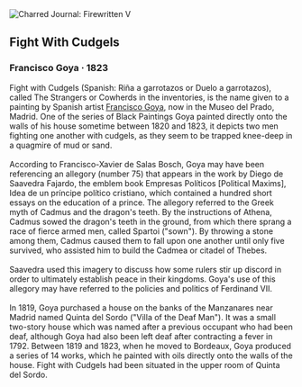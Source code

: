 <div class="artwork-of-the-day">
  <div class="container">
    <div class="img-wrapper">
      <img
        src="https://uploads0.wikiart.org/images/francisco-goya/fight-with-cudgels-1823.jpg!Large.jpg"
        alt="Charred Journal: Firewritten V" />
    </div>
    <div class="artwork-detail">
      <div class="artwork-origin"> 
        <h2 class="artwork-name">Fight With Cudgels</h2>
        <h3 class="artist">
          Francisco Goya
                    ·  1823
        </h3>
      </div>
      <p class="description">
        <span class="artwork-description-text ng-binding" ng-bind-html="viewModel.ArtworkOfTheDay.Description | unsafe">Fight with Cudgels (Spanish: Riña a garrotazos or Duelo a garrotazos), called The Strangers or Cowherds in the inventories, is the name given to a painting by Spanish artist <a target="_blank" href="/en/francisco-goya">Francisco Goya</a>, now in the Museo del Prado, Madrid. One of the series of Black Paintings Goya painted directly onto the walls of his house sometime between 1820 and 1823, it depicts two men fighting one another with cudgels, as they seem to be trapped knee-deep in a quagmire of mud or sand.
<br>
<br>According to Francisco-Xavier de Salas Bosch, Goya may have been referencing an allegory (number 75) that appears in the work by Diego de Saavedra Fajardo, the emblem book Empresas Políticos [Political Maxims], Idea de un príncipe político cristiano, which contained a hundred short essays on the education of a prince. The allegory referred to the Greek myth of Cadmus and the dragon's teeth. By the instructions of Athena, Cadmus sowed the dragon's teeth in the ground, from which there sprang a race of fierce armed men, called Spartoi ("sown"). By throwing a stone among them, Cadmus caused them to fall upon one another until only five survived, who assisted him to build the Cadmea or citadel of Thebes.
<br>
<br>Saavedra used this imagery to discuss how some rulers stir up discord in order to ultimately establish peace in their kingdoms. Goya's use of this allegory may have referred to the policies and politics of Ferdinand VII.
<br>
<br>In 1819, Goya purchased a house on the banks of the Manzanares near Madrid named Quinta del Sordo ("Villa of the Deaf Man"). It was a small two-story house which was named after a previous occupant who had been deaf, although Goya had also been left deaf after contracting a fever in 1792. Between 1819 and 1823, when he moved to Bordeaux, Goya produced a series of 14 works, which he painted with oils directly onto the walls of the house. Fight with Cudgels had been situated in the upper room of Quinta del Sordo.</span>
                        <div class="text-shadow-container" ng-show="showShadow" style=""></div>
      </p>
    </div>
  </div>

</div>
